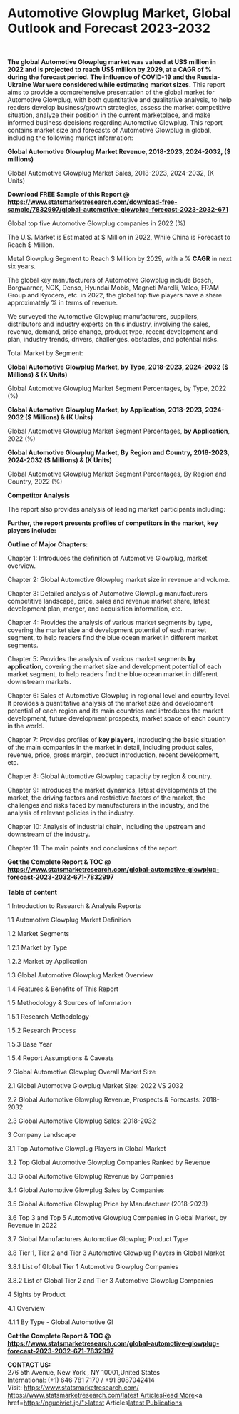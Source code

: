 <h1>Automotive Glowplug Market, Global Outlook and Forecast 2023-2032</h1><br/><p><strong>The global Automotive Glowplug market was valued at US$ million in 2022 and is projected to reach US$ million by 2029, at a <strong>CAGR</strong> of % during the forecast period. The influence of COVID-19 and the Russia-Ukraine War were considered while estimating market sizes.</strong> This report aims to provide a comprehensive presentation of the global market for Automotive Glowplug, with both quantitative and qualitative analysis, to help readers develop business/growth strategies, assess the market competitive situation, analyze their position in the current marketplace, and make informed business decisions regarding Automotive Glowplug. This report contains market size and forecasts of Automotive Glowplug in global, including the following market information:</p><p><strong>Global Automotive Glowplug Market Revenue, 2018-2023, 2024-2032, ($ millions)</strong></p><p>Global Automotive Glowplug Market Sales, 2018-2023, 2024-2032, (K Units)</p><p><strong>Download FREE Sample of this Report @ <a href="https://www.statsmarketresearch.com/download-free-sample/7832997/global-automotive-glowplug-forecast-2023-2032-671">https://www.statsmarketresearch.com/download-free-sample/7832997/global-automotive-glowplug-forecast-2023-2032-671</a></strong></p><p>Global top five Automotive Glowplug companies in 2022 (%)</p><p>The U.S. Market is Estimated at $ Million in 2022, While China is Forecast to Reach $ Million.</p><p>Metal Glowplug Segment to Reach $ Million by 2029, with a % <strong>CAGR</strong> in next six years.</p><p>The global key manufacturers of Automotive Glowplug include Bosch, Borgwarner, NGK, Denso, Hyundai Mobis, Magneti Marelli, Valeo, FRAM Group and Kyocera, etc. in 2022, the global top five players have a share approximately % in terms of revenue.</p><p>We surveyed the Automotive Glowplug manufacturers, suppliers, distributors and industry experts on this industry, involving the sales, revenue, demand, price change, product type, recent development and plan, industry trends, drivers, challenges, obstacles, and potential risks.</p><p>Total Market by Segment:</p><p><strong>Global Automotive Glowplug Market, by Type, 2018-2023, 2024-2032 ($ Millions) & (K Units)</strong></p><p>Global Automotive Glowplug Market Segment Percentages, by Type, 2022 (%)</p><p><strong>Global Automotive Glowplug Market, <strong>by Application</strong>, 2018-2023, 2024-2032 ($ Millions) & (K Units)</strong></p><p>Global Automotive Glowplug Market Segment Percentages, <strong>by Application</strong>, 2022 (%)</p><p><strong>Global Automotive Glowplug Market, By Region and Country, 2018-2023, 2024-2032 ($ Millions) & (K Units)</strong></p><p>Global Automotive Glowplug Market Segment Percentages, By Region and Country, 2022 (%)</p><p><strong>Competitor Analysis</strong></p><p>The report also provides analysis of leading market participants including:</p><p><strong>Further, the report presents profiles of competitors in the market, <strong>key players</strong> include:</strong></p><p><strong>Outline of Major Chapters:</strong></p><p>Chapter 1: Introduces the definition of Automotive Glowplug, market overview.</p><p>Chapter 2: Global Automotive Glowplug market size in revenue and volume.</p><p>Chapter 3: Detailed analysis of Automotive Glowplug manufacturers competitive landscape, price, sales and revenue market share, latest development plan, merger, and acquisition information, etc.</p><p>Chapter 4: Provides the analysis of various market segments by type, covering the market size and development potential of each market segment, to help readers find the blue ocean market in different market segments.</p><p>Chapter 5: Provides the analysis of various market segments <strong>by application</strong>, covering the market size and development potential of each market segment, to help readers find the blue ocean market in different downstream markets.</p><p>Chapter 6: Sales of Automotive Glowplug in regional level and country level. It provides a quantitative analysis of the market size and development potential of each region and its main countries and introduces the market development, future development prospects, market space of each country in the world.</p><p>Chapter 7: Provides profiles of <strong>key players</strong>, introducing the basic situation of the main companies in the market in detail, including product sales, revenue, price, gross margin, product introduction, recent development, etc.</p><p>Chapter 8: Global Automotive Glowplug capacity by region & country.</p><p>Chapter 9: Introduces the market dynamics, latest developments of the market, the driving factors and restrictive factors of the market, the challenges and risks faced by manufacturers in the industry, and the analysis of relevant policies in the industry.</p><p>Chapter 10: Analysis of industrial chain, including the upstream and downstream of the industry.</p><p>Chapter 11: The main points and conclusions of the report.</p><div><b>Get the Complete Report & TOC @ <a href="https://www.statsmarketresearch.com/global-automotive-glowplug-forecast-2023-2032-671-7832997">https://www.statsmarketresearch.com/global-automotive-glowplug-forecast-2023-2032-671-7832997</a></b></div><br><b>Table of content</b><p>1 Introduction to Research & Analysis Reports<br />
 
  1.1 Automotive Glowplug Market Definition<br />
 
  1.2 Market Segments<br />
 
  1.2.1 Market by Type<br />
 
  1.2.2 Market by Application<br />
 
  1.3 Global Automotive Glowplug Market Overview<br />
 
  1.4 Features & Benefits of This Report<br />
 
  1.5 Methodology & Sources of Information<br />
 
  1.5.1 Research Methodology<br />
 
  1.5.2 Research Process<br />
 
  1.5.3 Base Year<br />
 
  1.5.4 Report Assumptions & Caveats<br />
 
 2 Global Automotive Glowplug Overall Market Size<br />
 
  2.1 Global Automotive Glowplug Market Size: 2022 VS 2032<br />
 
  2.2 Global Automotive Glowplug Revenue, Prospects & Forecasts: 2018-2032<br />
 
  2.3 Global Automotive Glowplug Sales: 2018-2032<br />
 
 3 Company Landscape<br />
 
  3.1 Top Automotive Glowplug Players in Global Market<br />
 
  3.2 Top Global Automotive Glowplug Companies Ranked by Revenue<br />
 
  3.3 Global Automotive Glowplug Revenue by Companies<br />
 
  3.4 Global Automotive Glowplug Sales by Companies<br />
 
  3.5 Global Automotive Glowplug Price by Manufacturer (2018-2023)<br />
 
  3.6 Top 3 and Top 5 Automotive Glowplug Companies in Global Market, by Revenue in 2022<br />
 
  3.7 Global Manufacturers Automotive Glowplug Product Type<br />
 
  3.8 Tier 1, Tier 2 and Tier 3 Automotive Glowplug Players in Global Market<br />
 
  3.8.1 List of Global Tier 1 Automotive Glowplug Companies<br />
 
  3.8.2 List of Global Tier 2 and Tier 3 Automotive Glowplug Companies<br />
 
 4 Sights by Product<br />
 
  4.1 Overview<br />
 
  4.1.1 By Type - Global Automotive Gl<br><div><b>Get the Complete Report & TOC @ <a href="https://www.statsmarketresearch.com/global-automotive-glowplug-forecast-2023-2032-671-7832997">https://www.statsmarketresearch.com/global-automotive-glowplug-forecast-2023-2032-671-7832997</a></b></div></p> <b>CONTACT US:</b><br>276 5th Avenue, New York , NY 10001,United States<br>International: (+1) 646 781 7170 / +91 8087042414<br>Visit: <a href="https://www.statsmarketresearch.com/">https://www.statsmarketresearch.com/</a><br><a href="https://gyeongbokgung.com">https://www.statsmarketresearch.com/</a><a href="https://hallyeomaritime.com">latest Articles</a><a href="https://jingwansa.com">Read More</a><a href=https://nguoiviet.jp/">latest Articles</a><a href="https://www.intelmarketresearch.com/">latest Publications</a>